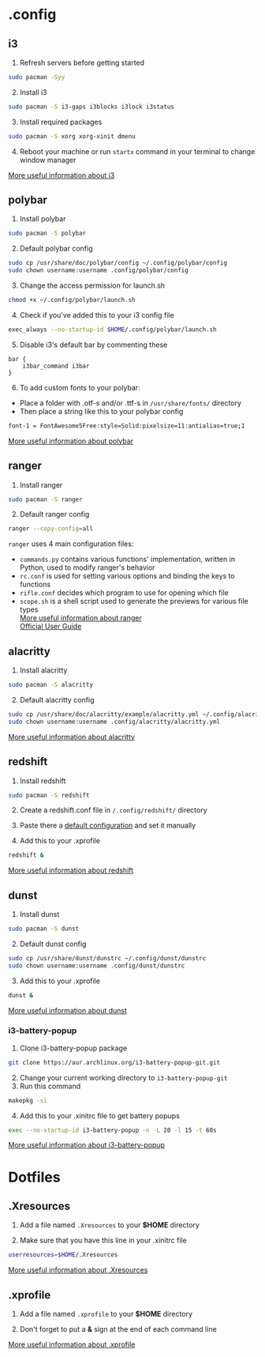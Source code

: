 # .config

## i3
1. Refresh servers before getting started
```bash
sudo pacman -Syy
```
2. Install i3
```bash
sudo pacman -S i3-gaps i3blocks i3lock i3status
```
3. Install required packages
```bash
sudo pacman -S xorg xorg-xinit dmenu
```
4. Reboot your machine or run ```startx``` command in your terminal to change window manager

[More useful information about i3](https://i3wm.org/docs/userguide.html)

## polybar
1. Install polybar
```bash
sudo pacman -S polybar
```
2. Default polybar config
```bash
sudo cp /usr/share/doc/polybar/config ~/.config/polybar/config
sudo chown username:username .config/polybar/config
```
3. Change the access permission for launch.sh
```bash
chmod +x ~/.config/polybar/launch.sh
```
4. Check if you've added this to your i3 config file
```bash
exec_always --no-startup-id $HOME/.config/polybar/launch.sh
```
5. Disable i3's default bar by commenting these
```
bar {
    i3bar_command i3bar
}
```
6. To add custom fonts to your polybar:
* Place a folder with .otf-s and/or .ttf-s in ```/usr/share/fonts/``` directory
* Then place a string like this to your polybar config
```bash
font-1 = FontAwesome5Free:style=Solid:pixelsize=11:antialias=true;1
```
[More useful information about polybar](https://github.com/polybar/polybar/wiki)

## ranger
1. Install ranger
```bash
sudo pacman -S ranger
```
2. Default ranger config
```bash
ranger --copy-config=all
```
```ranger``` uses 4 main configuration files:
* ```commands.py``` contains various functions' implementation, written in Python, used to modify ranger's behavior
* ```rc.conf``` is used for setting various options and binding the keys to functions
* ```rifle.conf``` decides which program to use for opening which file
* ```scope.sh``` is a shell script used to generate the previews for various file types\
[More useful information about ranger](https://wiki.archlinux.org/index.php/ranger)\
[Official User Guide](https://github.com/ranger/ranger/wiki/Official-user-guide)

## alacritty
1. Install alacritty
```bash
sudo pacman -S alacritty
```
2. Default alacritty config
```bash
sudo cp /usr/share/doc/alacritty/example/alacritty.yml ~/.config/alacritty/alacritty.yml
sudo chown username:username .config/alacritty/alacritty.yml
```

[More useful information about alacritty](https://wiki.archlinux.org/index.php/Alacritty)

## redshift
1. Install redshift
```bash
sudo pacman -S redshift
```
2. Create a redshift.conf file in ```/.config/redshift/``` directory

3. Paste there a [default configuration](https://raw.githubusercontent.com/jonls/redshift/master/redshift.conf.sample) and set it manually

4. Add this to your .xprofile
```bash
redshift &
```

[More useful information about redshift](https://wiki.archlinux.org/index.php/redshift)

## dunst
1. Install dunst
```bash
sudo pacman -S dunst
```
2. Default dunst config
```bash
sudo cp /usr/share/dunst/dunstrc ~/.config/dunst/dunstrc
sudo chown username:username .config/dunst/dunstrc
```
3. Add this to your .xprofile
```bash 
dunst &
```

[More useful information about dunst](https://wiki.archlinux.org/index.php/Dunst)

### i3-battery-popup
1. Clone i3-battery-popup package
```bash
git clone https://aur.archlinux.org/i3-battery-popup-git.git
```
2. Change your current working directory to ```i3-battery-popup-git```
3. Run this command
```bash
makepkg -si
```
4. Add this to your .xinitrc file to get battery popups
```bash
exec --no-startup-id i3-battery-popup -n -L 20 -l 15 -t 60s
```

[More useful information about i3-battery-popup](https://github.com/rjekker/i3-battery-popup)

# Dotfiles

## .Xresources
1. Add a file named ```.Xresources``` to your **$HOME** directory

2. Make sure that you have this line in your .xinitrc file
```bash
userresources=$HOME/.Xresources
```

[More useful information about .Xresources](https://wiki.debian.org/Xresources)

## .xprofile
1. Add a file named ```.xprofile``` to your **$HOME** directory

2. Don't forget to put a **&** sign at the end of each command line

[More useful information about .xprofile](https://wiki.archlinux.org/index.php/Xprofile)

